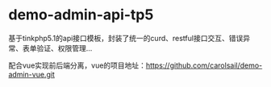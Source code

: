 # demo-admin-api-tp5

基于tinkphp5.1的api接口模板，封装了统一的curd、restful接口交互、错误异常、表单验证、权限管理...

配合vue实现前后端分离，vue的项目地址：https://github.com/carolsail/demo-admin-vue.git
